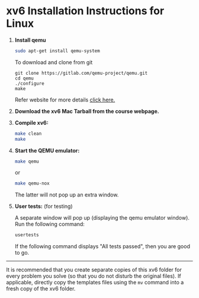 # xv6 Installation Instructions for Linux

1. **Install qemu** 
   ```bash
   sudo apt-get install qemu-system
   ```

   To download and clone from git 
   ```
   git clone https://gitlab.com/qemu-project/qemu.git
   cd qemu
   ./configure
   make
   ```

   Refer website for more details [click here.](https://www.qemu.org/download/#source)

2. **Download the xv6 Mac Tarball from the course webpage.**
   

3. **Compile xv6:**
   ```bash
   make clean
   make
   ```

4. **Start the QEMU emulator:**
   ```bash
   make qemu
   ```

   or

   ```bash
   make qemu-nox
   ```
   
   The latter will not pop up an extra window.

5. **User tests:** (for testing)

   A separate window will pop up (displaying the qemu emulator window). Run the following command:
   ```bash
   usertests
   ```
   If the following command displays "All tests passed", then you are good to go.


---

It is recommended that you create separate copies of this xv6 folder for every problem you solve (so that you do not disturb the original files). If applicable, directly copy the templates files using the `mv` command into a fresh copy of the xv6 folder. 
